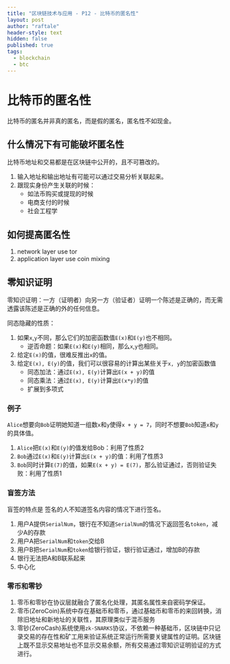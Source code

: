 ```yaml
---
title: "区块链技术与应用 - P12 - 比特币的匿名性"
layout: post
author: "raftale"
header-style: text
hidden: false
published: true
tags:
  - blockchain
  - btc
---
```


# 比特币的匿名性

比特币的匿名并非真的匿名，而是假的匿名，匿名性不如现金。


## 什么情况下有可能破坏匿名性

比特币地址和交易都是在区块链中公开的，且不可篡改的。

1. 输入地址和输出地址有可能可以通过交易分析关联起来。
2. 跟现实身份产生关联的时候：
   - 如法币购买或提现的时候
   - 电商支付的时候
   - 社会工程学


## 如何提高匿名性

1. network layer use tor
2. application layer use coin mixing

## 零知识证明

零知识证明：一方（证明者）向另一方（验证者）证明一个陈述是正确的，而无需透露该陈述是正确的外的任何信息。

同态隐藏的性质：
1. 如果`x`,`y`不同，那么它们的加密函数值`E(x)`和`E(y)`也不相同。
   - 逆否命题：如果`E(x)`和`E(y)`相同，那么`x`,`y`也相同。
2. 给定`E(x)`的值，很难反推出`x`的值。
3. 给定`E(x), E(y)`的值，我们可以很容易的计算出某些关于`x, y`的加密函数值
   - 同态加法：通过`E(x), E(y)`计算出`E(x + y)`的值
   - 同态乘法：通过`E(x), E(y)`计算出`E(x*y)`的值
   - 扩展到多项式

### 例子
`Alice`想要向`Bob`证明她知道一组数`x`和`y`使得`x + y = 7`，同时不想要`Bob`知道`x`和`y`的具体值。

1. `Alice`把`E(x)`和`E(y)`的值发给Bob：利用了性质2
2. `Bob`通过`E(x)`和`E(y)`计算出`E(x + y)`的值：利用了性质3
3. `Bob`同时计算`E(7)`的值，如果`E(x + y) = E(7)`，那么验证通过，否则验证失败：利用了性质1


### 盲签方法
盲签的特点是 签名的人不知道签名内容的情况下进行签名。

1. 用户A提供`SerialNum`，银行在不知道`SerialNum`的情况下返回签名`token`，减少A的存款
2. 用户A把`SerialNum`和`token`交给B
3. 用户B把`SerialNum`和`token`给银行验证，银行验证通过，增加B的存款
4. 银行无法把A和B联系起来
5. 中心化


### 零币和零钞

1. 零币和零钞在协议层就融合了匿名化处理，其匿名属性来自密码学保证。
2. 零币(ZeroCoin)系统中存在基础币和零币，通过基础币和零币的来回转换，消除旧地址和新地址的关联性，其原理类似于混币服务
3. 零钞(ZeroCash)系统使用`zk-SNARKS`协议，不依赖一种基础币，区块链中只记录交易的存在性和矿工用来验证系统正常运行所需要关键属性的证明。区块链上既不显示交易地址也不显示交易余额，所有交易通过零知识证明验证的方式进行。

